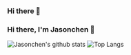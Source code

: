 ### Hi there 👋
### Hi there, I'm Jasonchen 👋

![Jasonchen's github stats](https://github-readme-stats.vercel.app/api?username=Jason-chen-coder)
![Top Langs](https://github-readme-stats.vercel.app/api/top-langs/?username=Jason-chen-coder&layout=compact)

<!--
**Jason-chen-coder/Jason-chen-coder** is a ✨ _special_ ✨ repository because its `README.md` (this file) appears on your GitHub profile.

Here are some ideas to get you started:

- 🔭 I’m currently working on ...
- 🌱 I’m currently learning ...
- 👯 I’m looking to collaborate on ...
- 🤔 I’m looking for help with ...
- 💬 Ask me about ...
- 📫 How to reach me: ...
- 😄 Pronouns: ...
- ⚡ Fun fact: ...
-->
